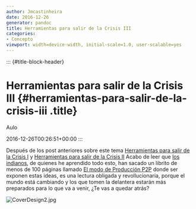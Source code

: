```yaml
---
author: Jmcastinheira
date: 2016-12-26
generator: pandoc
title: Herramientas para salir de la Crisis III
categories:
- Concepto
viewport: width=device-width, initial-scale=1.0, user-scalable=yes
---
```


::: {#title-block-header}
# Herramientas para salir de la Crisis III {#herramientas-para-salir-de-la-crisis-iii .title}

Aulo

2016-12-26T00:26:51+00:00
:::

Después de los post anteriores sobre este tema [Herramientas para salir
de la Crisis
I](http://www.entelequia.info/herramientas-para-salir-de-la-crisis-i) y
[Herramientas para salir de la Crisis
II](http://www.entelequia.info/herramientas-para-salir-de-la-crisis-ii)
Acabo de leer que [los indianos](http://lasindias.org), de quienes he
aprendido todo esto, han sacado un librito de menos de 100 páginas
llamado [El modo de Producción
P2P](http://lasindias.org/el-modo-de-produccion-p2p/) donde ser exponen
estas ideas, es una lectura obligada y revollucionaria, porque el mundo
está cambiando y los que tomen la delantera estarán más preparados para
lo que va a venir, ¿Te vas a quedar atrás?

![CoverDesign2.jpg](http://lasindias.org/files/2012/08/CoverDesign2.jpg?v=1346707055743)
